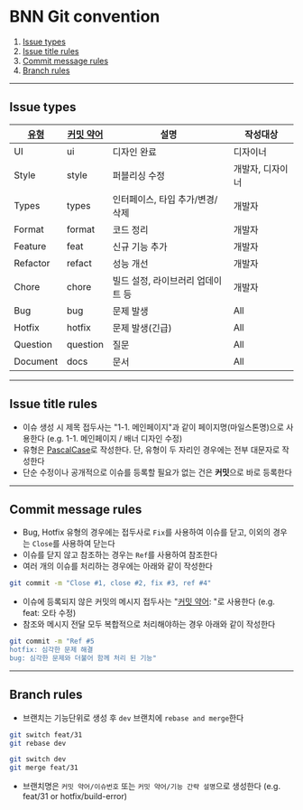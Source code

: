 # BNN Git convention

1. [Issue types](#issue-types)
2. [Issue title rules](#issue-title-rules)
3. [Commit message rules](#commit-message-rules)
4. [Branch rules](#branch-rules)

---

## Issue types
|<a id="commit-type" href="#commit-type">유형</a>|<a id="commit-shortening" href="#commit-shortening">커밋 약어</a>|설명|작성대상|
|---|-------|---|------|
|UI|ui|디자인 완료|디자이너|
|Style|style|퍼블리싱 수정|개발자, 디자이너|
|Types|types|인터페이스, 타입 추가/변경/삭제|개발자|
|Format|format|코드 정리|개발자|
|Feature|feat|신규 기능 추가|개발자|
|Refactor|refact|성능 개선|개발자|
|Chore|chore|빌드 설정, 라이브러리 업데이트 등|개발자
|Bug|bug|문제 발생|All|
|Hotfix|hotfix|문제 발생(긴급)|All|
|Question|question|질문|All|
|Document|docs|문서|All|

---

## Issue title rules
- 이슈 생성 시 제목 접두사는 "1-1. 메인페이지"과 같이 페이지명(마일스톤명)으로 사용한다
(e.g. 1-1. 메인페이지 / 배너 디자인 수정)
- 유형은 [PascalCase](https://www.freecodecamp.org/news/snake-case-vs-camel-case-vs-pascal-case-vs-kebab-case-whats-the-difference/#pascal-case)로 작성한다.
단, 유형이 두 자리인 경우에는 전부 대문자로 작성한다
- 단순 수정이나 공개적으로 이슈를 등록할 필요가 없는 건은 **커밋**으로 바로 등록한다

---

## Commit message rules
- Bug, Hotfix 유형의 경우에는 접두사로 `Fix`를 사용하여 이슈를 닫고, 이외의 경우는 `Close`를 사용하여 닫는다
- 이슈를 닫지 않고 참조하는 경우는 `Ref`를 사용하여 참조한다
- 여러 개의 이슈를 처리하는 경우에는 아래와 같이 작성한다
```bash
git commit -m "Close #1, close #2, fix #3, ref #4"
```
- 이슈에 등록되지 않은 커밋의 메시지 접두사는 "[커밋 약어](#commit-shortening): "로 사용한다
(e.g. feat: 오타 수정)
- 참조와 메시지 전달 모두 복합적으로 처리해야하는 경우 아래와 같이 작성한다
```bash
git commit -m "Ref #5
hotfix: 심각한 문제 해결
bug: 심각한 문제와 더불어 함께 처리 된 기능"
```

---

## Branch rules
- 브랜치는 기능단위로 생성 후 `dev` 브랜치에 `rebase and merge`한다
```bash
git switch feat/31
git rebase dev

git switch dev
git merge feat/31
```
- 브랜치명은 `커밋 약어/이슈번호` 또는 `커밋 약어/기능 간략 설명`으로 생성한다
(e.g. feat/31 or hotfix/build-error)
